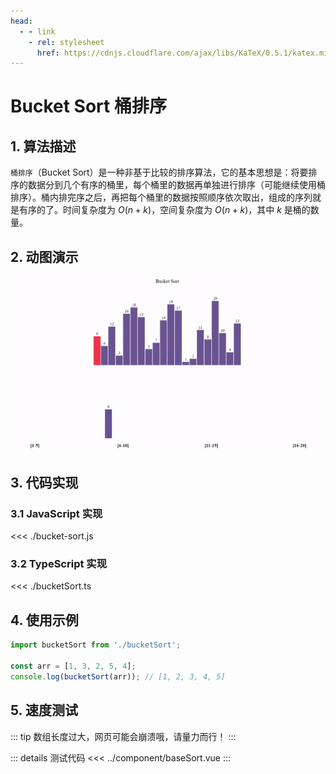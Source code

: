 ```yaml
---
head:
  - - link
    - rel: stylesheet
      href: https://cdnjs.cloudflare.com/ajax/libs/KaTeX/0.5.1/katex.min.css
---
```

# Bucket Sort 桶排序

## 1. 算法描述

`桶排序`（Bucket Sort）是一种非基于比较的排序算法，它的基本思想是：将要排序的数据分到几个有序的桶里，每个桶里的数据再单独进行排序（可能继续使用桶排序）。桶内排完序之后，再把每个桶里的数据按照顺序依次取出，组成的序列就是有序的了。时间复杂度为 $O(n+k)$，空间复杂度为 $O(n+k)$，其中 $k$ 是桶的数量。

## 2. 动图演示

![Bucket Sort](./bucketsort.gif)

## 3. 代码实现

### 3.1 JavaScript 实现

<<< ./bucket-sort.js

### 3.2 TypeScript 实现

<<< ./bucketSort.ts

## 4. 使用示例

``` js
import bucketSort from './bucketSort';

const arr = [1, 3, 2, 5, 4];
console.log(bucketSort(arr)); // [1, 2, 3, 4, 5]
```

## 5. 速度测试

::: tip
数组长度过大，网页可能会崩溃哦，请量力而行！
:::
<script setup>
import SortExample from './sort.vue'
</script>

<SortExample />

::: details 测试代码
<<< ../component/baseSort.vue
:::
